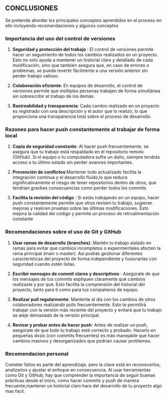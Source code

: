 ## **CONCLUSIONES**

Se pretende abordar los principales conceptos aprendidos en el proceso en ello incluyendo recomendaciones y algunos conceptos

### **Importancia del uso del control de versiones**

1. **Seguridad y protección del trabajo** : El control de versiones permite hacer un seguimiento de todos los cambios realizados en un proyecto. Esto no solo ayuda a mantener un historial claro y detallado de cada modificación, sino que también asegura que, en caso de errores o problemas, se pueda revertir fácilmente a una versión anterior sin perder trabajo valioso.

2. **Colaboración eficiente**: En equipos de desarrollo, el control de versiones permite que múltiples personas trabajen de forma simultánea sin sobrescribir el trabajo de los demás. 

3. **Rastreabilidad y transparencia**: Cada cambio realizado en un proyecto es registrado con una descripción y el autor que lo realizó, lo que proporciona una transparencia total sobre el proceso de desarrollo.

### **Razones para hacer push constantemente al trabajar de forma local**

1. **Copia de seguridad constante**: Al hacer push frecuentemente, se asegura que tu trabajo está respaldado en el repositorio remoto (GitHub). Si el equipo o tu computadora sufre un daño, siempre tendrás acceso a tu último estado sin perder avances importantes.

2. **Prevención de conflictos**:Mantener todo actualizado facilita la integración continua y el desarrollo fluido,lo que reduce significativamente el riesgo de tener repositorios dentro de otros, que tendrian gravbes consecuencias como perder todos los commits 

3. **Facilita la revisión del código** : Si estás trabajando en un equipo, hacer push constantemente permite que otros revisen tu trabajo, sugieran mejoras y realicen pruebas sobre las últimas modificaciones. Esto mejora la calidad del código y permite un proceso de retroalimentación constante

### **Recomendaciones sobre el uso de Git y GitHub**

1. **Usar ramas de desarrollo (branches)**: Mantén tu trabajo aislado en ramas para evitar que cambios incompletos o experimentales afecten la rama principal (main o master). Así podrás gestionar diferentes características del proyecto de forma independiente y fusionarlas con seguridad cuando estén listas.

2. **Escribir mensajes de commit claros y descriptivos** : Asegúrate de que los mensajes de tus commits expliquen claramente qué cambios realizaste y por qué. Esto facilita la comprensión del historial del proyecto, tanto para ti como para tus compañeros de equipo.

3. **Realizar pull regularmente**:  Mantente al día con los cambios de otros colaboradores realizando pulls frecuentemente. Esto te permitirá trabajar con la versión más reciente del proyecto y evitará que tu trabajo se aleje demasiado de la versión principal.

4. **Revisar y probar antes de hacer push**: Antes de realizar un push, asegúrate de que todo tu trabajo esté correcto y probado. Hacerlo en pequeñas dosis (con commits frecuentes) es más manejable que hacer cambios masivos y desorganizados que podrían causar problemas.

### **Recomendacion personal**

Cometer fallos es parte del aprendizaje, pero la clave está en reconocerlos, analizarlos y ajustar el enfoque en consecuencia. Al usar herramientas como Git y GitHub, hay que comprender la importancia de seguir buenas prácticas desde el inicio, como hacer commits y push de manera frecuente,mantener un historial claro hara del desarrollo de tu proyecto algo mas facil. 
